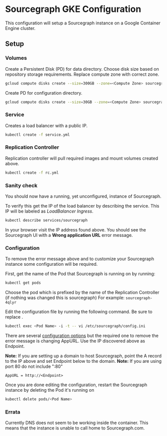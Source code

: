 # Sourcegraph GKE Configuration

This configuration will setup a Sourcegraph instance on a Google Container Engine cluster.
## Setup
### Volumes
Create a Persistent Disk (PD) for data directory. Choose disk size based on repository storage requirements. Replace compute zone with correct zone.
```bash
gcloud compute disks create --size=300GB --zone=<Compute Zone> sourcegraph-data
```
Create PD for configuration directory.
```bash
gcloud compute disks create --size=30GB --zone=<Compute Zone> sourcegraph-config
```

### Service
Creates a load balancer with a public IP.
```bash
kubectl create -f service.yml
```

### Replication Controller
Replication controller will pull required images and mount volumes created above.
```bash
kubectl create -f rc.yml
```

### Sanity check
You should now have a running, yet unconfigured, instance of Sourcegraph.

To verify this get the IP of the load balancer by describing the service. This IP will be labeled as *LoadBalancer Ingress*.
```bash
kubectl describe services/sourcegraph
```

In your browser visit the IP address found above. You should see the Sourcegraph UI with a **Wrong application URL** error message.

### Configuration
To remove the error message above and to customize your Sourcegraph instance some configuration will be required.

First, get the name of the Pod that Sourcegraph is running on by running:
```bash
kubectl get pods
```

Choose the pod which is prefixed by the name of the Replication Controller (if nothing was changed this is sourcegraph)
For example: `sourcegraph-4qlyr`

Edit the configuration file by running the following command. Be sure to replace **<Pod Name>**.
```bash
kubectl exec <Pod Name> -i -t -- vi /etc/sourcegraph/config.ini 
```
There are several [configuration options](https://src.sourcegraph.com/sourcegraph/.docs/config/) but the required one to remove the error message is changing AppURL.
Use the IP discovered above as Endpoint.

**Note:** If you are setting up a domain to host Sourcegraph, point the A record to the IP above and set Endpoint below to the domain.
**Note:** If you are using port 80 do not include ":80"
```
AppURL = http://<Endpoint>
```

Once you are done editing the configuration, restart the Sourcegraph instance by deleting the Pod it's running on
```bash
kubectl delete pods/<Pod Name>
```

### Errata
Currently DNS does not seem to be working inside the container. This means that the instance is unable to call home to Sourcegraph.com.





